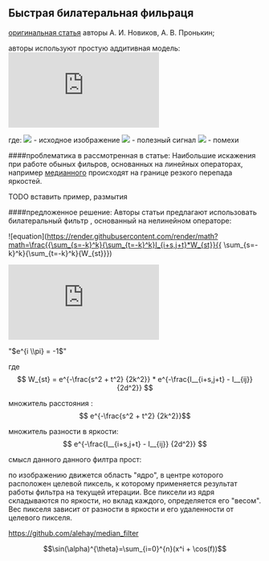## Быстрая билатеральная фильраця

[оригинальная статья](http://vestnik.rsreu.ru/images/archive/2018/4-66-1/2.4_.pdf)
 авторы А. И. Новиков, А. В. Пронькин;

авторы используют простую аддитивная модель: 
![](http://latex.codecogs.com/gif.latex?%5Cdpi%7B100%7D%20I__%7Bij%7D%20=%20U___%7Bij%7D%20%20&plus;%20%7B%5Cxi%7D_%7Bij%7D)

где:
![](http://latex.codecogs.com/gif.latex?\dpi{100}&space;I__{ij}) - исходное изображение
![](http://latex.codecogs.com/gif.latex?\dpi{100}&space;U_{ij}) - полезный сигнал
![](http://latex.codecogs.com/gif.latex?\dpi{100}&space;{\xi}_{ij}`) -  помехи

####проблематика в рассмотренная в статье:
Наибольшие искажения при работе обыных фильров, основанных на линейных операторах, например [медианного](https://github.com/alehay/median_filter) происходят на границе резкого перепада яркостей.

TODO вставить пример, размытия

####предложенное решение:
Авторы статьи предлагают использовать билатеральный фильтр , основанный на нелинейном операторе:

![equation](https://render.githubusercontent.com/render/math?math=\frac{{\sum_{s=-k}^k}{\sum_{t=-k}^k}I_{i+s,j+t}*W_{st}}{{ \sum_{s=-k}^k}{\sum_{t=-k}^k}{W_{st}}})


![](https://latex.codecogs.com/gif.latex?%5Chuge%20%5Cfrac%7B%7B%5Csum_%7Bs%3D-k%7D%5Ek%7D%7B%5Csum_%7Bt%3D-k%7D%5Ek%7DI_%7Bi&plus;s%2Cj&plus;t%7D*W_%7Bst%7D%7D%7B%7B%20%5Csum_%7Bs%3D-k%7D%5Ek%7D%7B%5Csum_%7Bt%3D-k%7D%5Ek%7D*%7BW_%7Bst%7D%7D%7D%29)  

"$e^{i \\pi} = -1$"


где 
$$  W_{st} = e^{-\frac{s^2 + t^2} {2k^2}} *  e^{-\frac{I__{i+s,j+t} - I__{ij}} {2d^2}} 
$$

множитель расстояния :
$$ e^{-\frac{s^2 + t^2} {2k^2}}$$

множитель разности в яркости:
$$ 
e^{-\frac{I__{i+s,j+t} - I__{ij}} {2d^2}} 
$$

смысл данного данного филтра прост: 

по изображению движется область "ядро", в центре которого расположен целевой пиксель, к которому применяется результат работы фильтра на текущей итерации. 
Все пиксели из ядря складываются по яркости, но вклад каждого, определяется его "весом". 
Вес пикселя зависит от разности в яркости и его удаленности от целевого пикселя. 



https://github.com/alehay/median_filter

$$\sin(\alpha)^{\theta}=\sum_{i=0}^{n}(x^i + \cos(f))$$
